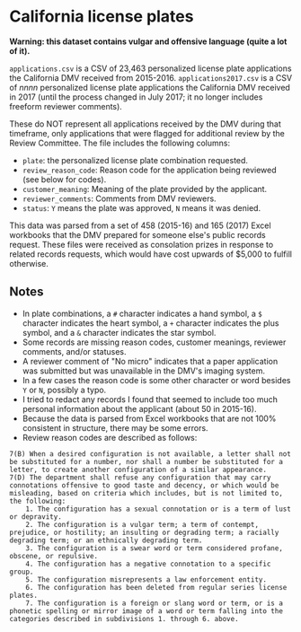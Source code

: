 # California license plates

**Warning: this dataset contains vulgar and offensive language (quite a lot of it).**

`applications.csv` is a CSV of 23,463 personalized license plate applications the California DMV received from 2015-2016.
`applications2017.csv` is a CSV of _nnnn_ personalized license plate applications the California DMV received in 2017 (until the process changed in July 2017; it no longer includes freeform reviewer comments).

These do NOT represent all applications received by the DMV during that timeframe, only applications that were flagged for additional review by the Review Committee. The file includes the following columns:

- `plate`: the personalized license plate combination requested.
- `review_reason_code`: Reason code for the application being reviewed (see below for codes).
- `customer_meaning`: Meaning of the plate provided by the applicant.
- `reviewer_comments`: Comments from DMV reviewers.
- `status`: `Y` means the plate was approved, `N` means it was denied.

This data was parsed from a set of 458 (2015-16) and 165 (2017) Excel workbooks that the DMV prepared for someone else's public records request. These files were received as consolation prizes in response to related records requests, which would have cost upwards of \$5,000 to fulfill otherwise.

## Notes

- In plate combinations, a `#` character indicates a hand symbol, a `$` character indicates the heart symbol, a `+` character indicates the plus symbol, and a `&` character indicates the star symbol.
- Some records are missing reason codes, customer meanings, reviewer comments, and/or statuses.
- A reviewer comment of "No micro" indicates that a paper application was submitted but was unavailable in the DMV's imaging system.
- In a few cases the reason code is some other character or word besides `Y` or `N`, possibly a typo.
- I tried to redact any records I found that seemed to include too much personal information about the applicant (about 50 in 2015-16).
- Because the data is parsed from Excel workbooks that are not 100% consistent in structure, there may be some errors.
- Review reason codes are described as follows:

```
7(B) When a desired configuration is not available, a letter shall not be substituted for a number, nor shall a number be substituted for a letter, to create another configuration of a similar appearance.
7(D) The department shall refuse any configuration that may carry connotations offensive to good taste and decency, or which would be misleading, based on criteria which includes, but is not limited to, the following:
    1. The configuration has a sexual connotation or is a term of lust or depravity.
    2. The configuration is a vulgar term; a term of contempt, prejudice, or hostility; an insulting or degrading term; a racially degrading term; or an ethnically degrading term.
    3. The configuration is a swear word or term considered profane, obscene, or repulsive.
    4. The configuration has a negative connotation to a specific group.
    5. The configuration misrepresents a law enforcement entity.
    6. The configuration has been deleted from regular series license plates.
    7. The configuration is a foreign or slang word or term, or is a phonetic spelling or mirror image of a word or term falling into the categories described in subdivisions 1. through 6. above.
```
